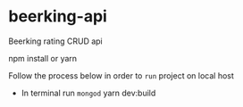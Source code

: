 # beerking-api
Beerking rating CRUD api

npm install or yarn

Follow the process below in order to `run` project on local host

- In terminal run `mongod`
yarn dev:build
